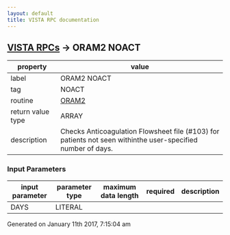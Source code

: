 ```yaml
---
layout: default
title: VISTA RPC documentation
---
```




## [VISTA RPCs](TableOfContent.md) &#8594; ORAM2 NOACT 

 property | value 
--- | --- 
 label | ORAM2 NOACT
 tag | NOACT
 routine | [ORAM2](http://code.osehra.org/dox/Routine_ORAM2_source.html)
 return value type | ARRAY
 description | Checks Anticoagulation Flowsheet file (#103) for patients not seen withinthe user-specified number of days.

### Input Parameters

| input parameter | parameter type | maximum data length | required | description | 
| --- | --- | --- | --- | --- | 
| DAYS | LITERAL |  |  |  | 




 Generated on January 11th 2017, 7:15:04 am